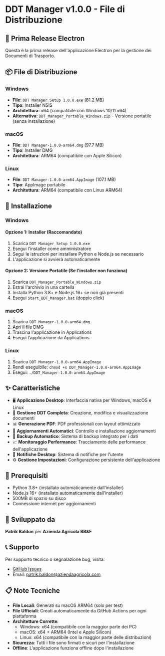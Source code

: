 # DDT Manager v1.0.0 - File di Distribuzione

## 🎉 Prima Release Electron

Questa è la prima release dell'applicazione Electron per la gestione dei Documenti di Trasporto.

## 📦 File di Distribuzione

### Windows
- **File**: `DDT Manager Setup 1.0.0.exe` (81.2 MB)
- **Tipo**: Installer NSIS
- **Architettura**: x64 (compatibile con Windows 10/11 x64)
- **Alternativa**: `DDT_Manager_Portable_Windows.zip` - Versione portatile (senza installazione)

### macOS
- **File**: `DDT Manager-1.0.0-arm64.dmg` (97.7 MB)
- **Tipo**: Installer DMG
- **Architettura**: ARM64 (compatibile con Apple Silicon)

### Linux
- **File**: `DDT Manager-1.0.0-arm64.AppImage` (107.1 MB)
- **Tipo**: AppImage portabile
- **Architettura**: ARM64 (compatibile con Linux ARM64)

## 🚀 Installazione

### Windows

#### **Opzione 1: Installer (Raccomandato)**
1. Scarica `DDT Manager Setup 1.0.0.exe`
2. Esegui l'installer come amministratore
3. Segui le istruzioni per installare Python e Node.js se necessario
4. L'applicazione si avvierà automaticamente

#### **Opzione 2: Versione Portatile (Se l'installer non funziona)**
1. Scarica `DDT_Manager_Portable_Windows.zip`
2. Estrai l'archivio in una cartella
3. Installa Python 3.8+ e Node.js 16+ se non già presenti
4. Esegui `Start_DDT_Manager.bat` (doppio click)

### macOS
1. Scarica `DDT Manager-1.0.0-arm64.dmg`
2. Apri il file DMG
3. Trascina l'applicazione in Applications
4. Esegui l'applicazione da Applications

### Linux
1. Scarica `DDT Manager-1.0.0-arm64.AppImage`
2. Rendi eseguibile: `chmod +x DDT_Manager-1.0.0-arm64.AppImage`
3. Esegui: `./DDT_Manager-1.0.0-arm64.AppImage`

## ✨ Caratteristiche

- 🖥️ **Applicazione Desktop**: Interfaccia nativa per Windows, macOS e Linux
- 📄 **Gestione DDT Completa**: Creazione, modifica e visualizzazione documenti
- 📊 **Generazione PDF**: PDF professionali con layout ottimizzato
- 🔄 **Aggiornamenti Automatici**: Controllo e installazione aggiornamenti
- 💾 **Backup Automatico**: Sistema di backup integrato per i dati
- 📈 **Monitoraggio Performance**: Tracciamento delle performance dell'applicazione
- 🔔 **Notifiche Desktop**: Sistema di notifiche per l'utente
- ⚙️ **Gestione Impostazioni**: Configurazione persistente dell'applicazione

## 🔧 Prerequisiti

- Python 3.8+ (installato automaticamente dall'installer)
- Node.js 16+ (installato automaticamente dall'installer)
- 500MB di spazio su disco
- Connessione internet per aggiornamenti

## 🚀 Sviluppato da

**Patrik Baldon** per **Azienda Agricola BB&F**

## 📞 Supporto

Per supporto tecnico o segnalazione bug, visita:
- [GitHub Issues](https://github.com/PatrikBaldon/DDT-Application/issues)
- Email: patrik.baldon@aziendaagricola.com

## 📋 Note Tecniche

- **File Locali**: Generati su macOS ARM64 (solo per test)
- **File Ufficiali**: Creati automaticamente da GitHub Actions per ogni piattaforma
- **Architetture Corrette**: 
  - Windows: x64 (compatibile con la maggior parte dei PC)
  - macOS: x64 + ARM64 (Intel e Apple Silicon)
  - Linux: x64 (compatibile con la maggior parte delle distribuzioni)
- **Sicurezza**: Tutti i file sono firmati e sicuri per l'installazione
- **Offline**: L'applicazione funziona offline dopo l'installazione